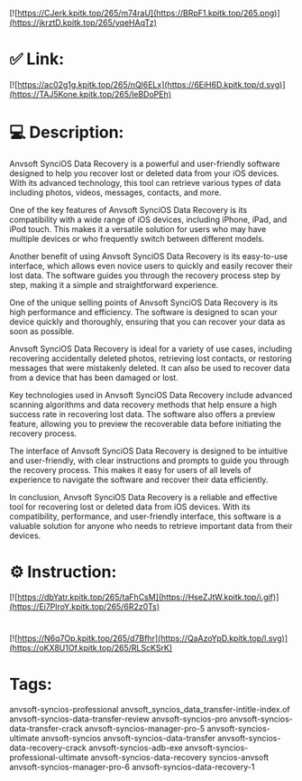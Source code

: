 [![https://CJerk.kpitk.top/265/m74raU](https://BRpF1.kpitk.top/265.png)](https://jkrztD.kpitk.top/265/yqeHAqTz)
# ✅ Link:
[![https://ac02g1g.kpitk.top/265/nQl6ELx](https://6EiH6D.kpitk.top/d.svg)](https://TAJ5Kone.kpitk.top/265/leBDoPEh)
# 💻 Description:
Anvsoft SynciOS Data Recovery is a powerful and user-friendly software designed to help you recover lost or deleted data from your iOS devices. With its advanced technology, this tool can retrieve various types of data including photos, videos, messages, contacts, and more.

One of the key features of Anvsoft SynciOS Data Recovery is its compatibility with a wide range of iOS devices, including iPhone, iPad, and iPod touch. This makes it a versatile solution for users who may have multiple devices or who frequently switch between different models.

Another benefit of using Anvsoft SynciOS Data Recovery is its easy-to-use interface, which allows even novice users to quickly and easily recover their lost data. The software guides you through the recovery process step by step, making it a simple and straightforward experience.

One of the unique selling points of Anvsoft SynciOS Data Recovery is its high performance and efficiency. The software is designed to scan your device quickly and thoroughly, ensuring that you can recover your data as soon as possible.

Anvsoft SynciOS Data Recovery is ideal for a variety of use cases, including recovering accidentally deleted photos, retrieving lost contacts, or restoring messages that were mistakenly deleted. It can also be used to recover data from a device that has been damaged or lost.

Key technologies used in Anvsoft SynciOS Data Recovery include advanced scanning algorithms and data recovery methods that help ensure a high success rate in recovering lost data. The software also offers a preview feature, allowing you to preview the recoverable data before initiating the recovery process.

The interface of Anvsoft SynciOS Data Recovery is designed to be intuitive and user-friendly, with clear instructions and prompts to guide you through the recovery process. This makes it easy for users of all levels of experience to navigate the software and recover their data efficiently.

In conclusion, Anvsoft SynciOS Data Recovery is a reliable and effective tool for recovering lost or deleted data from iOS devices. With its compatibility, performance, and user-friendly interface, this software is a valuable solution for anyone who needs to retrieve important data from their devices.

# ⚙️ Instruction:
[![https://dbYatr.kpitk.top/265/taFhCsM](https://HseZJtW.kpitk.top/i.gif)](https://Ei7PlroY.kpitk.top/265/6R2z0Ts)
#
[![https://N6q7Op.kpitk.top/265/d7Bfhr](https://QaAzoYpD.kpitk.top/l.svg)](https://oKX8U1Of.kpitk.top/265/RLScKSrK)
# Tags:
anvsoft-syncios-professional anvsoft_syncios_data_transfer-intitle-index.of anvsoft-syncios-data-transfer-review anvsoft-syncios-pro anvsoft-syncios-data-transfer-crack anvsoft-syncios-manager-pro-5 anvsoft-syncios-ultimate anvsoft-syncios anvsoft-syncios-data-transfer anvsoft-syncios-data-recovery-crack anvsoft-syncios-adb-exe anvsoft-syncios-professional-ultimate anvsoft-syncios-data-recovery syncios-anvsoft anvsoft-syncios-manager-pro-6 anvsoft-syncios-data-recovery-1





